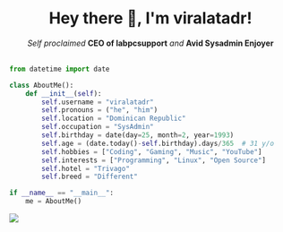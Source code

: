 <h1 align="center">Hey there 👋, I'm viralatadr!</h1>
<p align="center">
    <i>Self proclaimed</i> <b>CEO of labpcsupport</b> <i>and</i> <b>Avid Sysadmin Enjoyer</b>
<br />
<br />
  
```py
from datetime import date

class AboutMe():
    def __init__(self):
        self.username = "viralatadr"
        self.pronouns = ("he", "him")
        self.location = "Dominican Republic"
        self.occupation = "SysAdmin"
        self.birthday = date(day=25, month=2, year=1993)
        self.age = (date.today()-self.birthday).days/365  # 31 y/o
        self.hobbies = ["Coding", "Gaming", "Music", "YouTube"]
        self.interests = ["Programming", "Linux", "Open Source"]
        self.hotel = "Trivago"
        self.breed = "Different"

if __name__ == "__main__":
    me = AboutMe()
```
<a href="https://wigle.net">
<img border="0" src="https://wigle.net/bi/ZlMLpqdVItbCm+dDwQUEhg.png">
</a>
